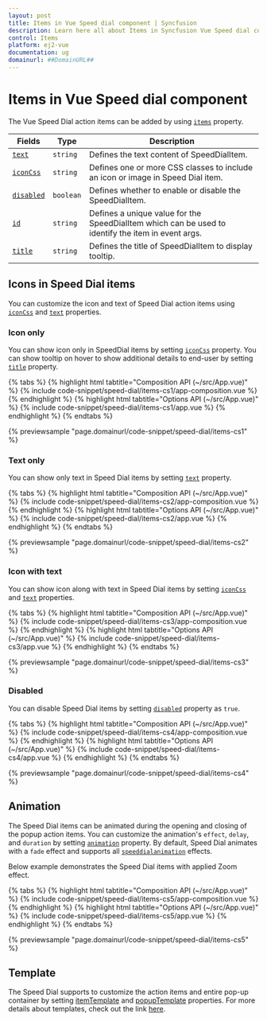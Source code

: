 ```yaml
---
layout: post
title: Items in Vue Speed dial component | Syncfusion
description: Learn here all about Items in Syncfusion Vue Speed dial component of Syncfusion Essential JS 2 and more.
control: Items 
platform: ej2-vue
documentation: ug
domainurl: ##DomainURL##
---
```


# Items in Vue Speed dial component

The Vue Speed Dial action items can be added by using [`items`](https://ej2.syncfusion.com/vue/documentation/api/speed-dial/#items) property.

| Fields | Type | Description |
|------|------|-------------|
| [`text`](https://ej2.syncfusion.com/vue/documentation/api/speed-dial/speedDialItemModel/#text) | `string` | Defines the text content of SpeedDialItem. |
| [`iconCss`](https://ej2.syncfusion.com/vue/documentation/api/speed-dial/speedDialItemModel/#iconcss) | `string` | Defines one or more CSS classes to include an icon or image in Speed Dial item. |
| [`disabled`](https://ej2.syncfusion.com/vue/documentation/api/speed-dial/speedDialItemModel/#disabled) | `boolean` | Defines whether to enable or disable the SpeedDialItem. |
| [`id`](https://ej2.syncfusion.com/vue/documentation/api/speed-dial/speedDialItemModel/#id) | `string` | Defines a unique value for the SpeedDialItem which can be used to identify the item in event args. |
| [`title`](https://ej2.syncfusion.com/vue/documentation/api/speed-dial/speedDialItemModel/#title) | `string` | Defines the title of SpeedDialItem to display tooltip. |

## Icons in Speed Dial items

You can customize the icon and text of Speed Dial action items using [`iconCss`](https://ej2.syncfusion.com/vue/documentation/api/speed-dial/speedDialItemModel/#iconcss) and [`text`](https://ej2.syncfusion.com/vue/documentation/api/speed-dial/speedDialItemModel/#text) properties.

### Icon only

You can show icon only in SpeedDial items by setting [`iconCss`](https://ej2.syncfusion.com/vue/documentation/api/speed-dial/speedDialItemModel/#iconcss) property. You can show tooltip on hover to show additional details to end-user by setting [`title`](https://ej2.syncfusion.com/vue/documentation/api/speed-dial/speedDialItemModel/#title) property.

{% tabs %}
{% highlight html tabtitle="Composition API (~/src/App.vue)" %}
{% include code-snippet/speed-dial/items-cs1/app-composition.vue %}
{% endhighlight %}
{% highlight html tabtitle="Options API (~/src/App.vue)" %}
{% include code-snippet/speed-dial/items-cs1/app.vue %}
{% endhighlight %}
{% endtabs %}
        
{% previewsample "page.domainurl/code-snippet/speed-dial/items-cs1" %}

### Text only

You can show only text in Speed Dial items by setting [`text`](https://ej2.syncfusion.com/vue/documentation/api/speed-dial/speedDialItemModel/#text) property.

{% tabs %}
{% highlight html tabtitle="Composition API (~/src/App.vue)" %}
{% include code-snippet/speed-dial/items-cs2/app-composition.vue %}
{% endhighlight %}
{% highlight html tabtitle="Options API (~/src/App.vue)" %}
{% include code-snippet/speed-dial/items-cs2/app.vue %}
{% endhighlight %}
{% endtabs %}
        
{% previewsample "page.domainurl/code-snippet/speed-dial/items-cs2" %}

### Icon with text

You can show icon along with text in Speed Dial items by setting [`iconCss`](https://ej2.syncfusion.com/vue/documentation/api/speed-dial/speedDialItemModel/#iconcss) and [`text`](https://ej2.syncfusion.com/vue/documentation/api/speed-dial/speedDialItemModel/#text) properties.

{% tabs %}
{% highlight html tabtitle="Composition API (~/src/App.vue)" %}
{% include code-snippet/speed-dial/items-cs3/app-composition.vue %}
{% endhighlight %}
{% highlight html tabtitle="Options API (~/src/App.vue)" %}
{% include code-snippet/speed-dial/items-cs3/app.vue %}
{% endhighlight %}
{% endtabs %}
        
{% previewsample "page.domainurl/code-snippet/speed-dial/items-cs3" %}

### Disabled

You can disable Speed Dial items by setting [`disabled`](https://ej2.syncfusion.com/vue/documentation/api/speed-dial/speedDialItemModel/#disabled) property as `true`.

{% tabs %}
{% highlight html tabtitle="Composition API (~/src/App.vue)" %}
{% include code-snippet/speed-dial/items-cs4/app-composition.vue %}
{% endhighlight %}
{% highlight html tabtitle="Options API (~/src/App.vue)" %}
{% include code-snippet/speed-dial/items-cs4/app.vue %}
{% endhighlight %}
{% endtabs %}
        
{% previewsample "page.domainurl/code-snippet/speed-dial/items-cs4" %}

## Animation

The Speed Dial items can be animated during the opening and closing of the popup action items. You can customize the animation's `effect`, `delay`, and `duration` by setting [`animation`](https://ej2.syncfusion.com/vue/documentation/api/speed-dial/#animation) property. By default, Speed Dial animates with a `fade` effect and supports all [`speeddialanimation`](https://ej2.syncfusion.com/vue/documentation/api/speed-dial/speedDialAnimationEffect/) effects.

Below example demonstrates the Speed Dial items with applied Zoom effect.

{% tabs %}
{% highlight html tabtitle="Composition API (~/src/App.vue)" %}
{% include code-snippet/speed-dial/items-cs5/app-composition.vue %}
{% endhighlight %}
{% highlight html tabtitle="Options API (~/src/App.vue)" %}
{% include code-snippet/speed-dial/items-cs5/app.vue %}
{% endhighlight %}
{% endtabs %}
        
{% previewsample "page.domainurl/code-snippet/speed-dial/items-cs5" %}

## Template

The Speed Dial supports to customize the action items and entire pop-up container by setting [itemTemplate](https://ej2.syncfusion.com/vue/documentation/api/speed-dial/#itemtemplate) and [popupTemplate](https://ej2.syncfusion.com/vue/documentation/api/speed-dial/#popuptemplate) properties. For more details about templates, check out the link [here](https://ej2.syncfusion.com/vue/documentation/speed-dial/template/).